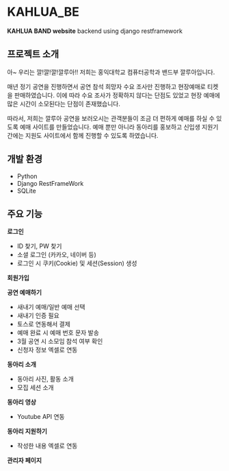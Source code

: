 # KAHLUA_BE
**KAHLUA BAND website** backend using django restframework

## 프로젝트 소개
아~ 우리는 깔!깔!깔!깔루아!! 저희는 홍익대학교 컴퓨터공학과 밴드부 깔루아입니다.

매년 정기 공연을 진행하면서 공연 참석 희망자 수요 조사만 진행하고 현장예매로 티켓을 판매하였습니다. 이에 따라 수요 조사가 정확하지 않다는 단점도 있었고 현장 예매에 많은 시간이 소모된다는 단점이 존재했습니다.

따라서, 저희는 깔루아 공연을 보러오시는 관객분들이 조금 더 편하게 예매를 하실 수 있도록 예매 사이트를 만들었습니다. 예매 뿐만 아니라 동아리를 홍보하고 신입생 지원기간에는 지원도 사이트에서 함께 진행할 수 있도록 하였습니다.

## 개발 환경
* Python
* Django RestFrameWork
* SQLite

## 주요 기능
**로그인**

* ID 찾기, PW 찾기
* 소셜 로그인 (카카오, 네이버 등)
* 로그인 시 쿠키(Cookie) 및 세션(Session) 생성


**회원가입**


**공연 예매하기**

* 새내기 예매/일반 예매 선택
* 새내기 인증 필요
* 토스로 연동해서 결제
* 예매 완료 시 예매 번호 문자 발송
* 3월 공연 시 소모임 참석 여부 확인
* 신청자 정보 엑셀로 연동
  

**동아리 소개**

* 동아리 사진, 활동 소개
* 모집 세션 소개


**동아리 영상**

* Youtube API 연동


**동아리 지원하기**

* 작성한 내용 엑셀로 연동


**관리자 페이지**
